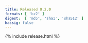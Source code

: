 ```yaml
---
title: Released 0.2.0
formats: [ 'bz2' ]
digest:  [ 'md5', 'sha1', 'sha512' ]
hassig: false
---
```

{% include release.html %}

